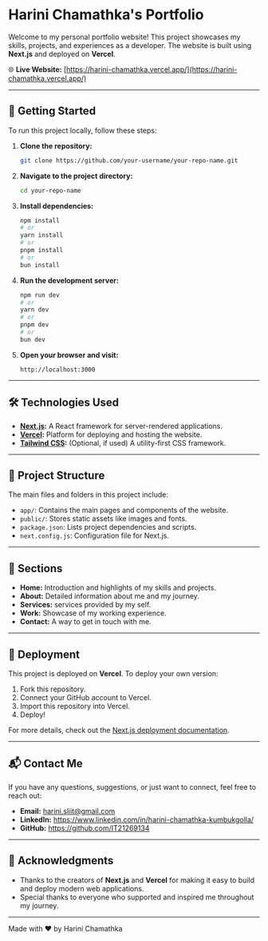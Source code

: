 
# Harini Chamathka's Portfolio

Welcome to my personal portfolio website! This project showcases my skills, projects, and experiences as a developer. The website is built using **Next.js** and deployed on **Vercel**.

🌐 **Live Website:** [https://harini-chamathka.vercel.app/](https://harini-chamathka.vercel.app/)

---

## 🚀 Getting Started

To run this project locally, follow these steps:

1. **Clone the repository:**
   ```bash
   git clone https://github.com/your-username/your-repo-name.git
   ```

2. **Navigate to the project directory:**
   ```bash
   cd your-repo-name
   ```

3. **Install dependencies:**
   ```bash
   npm install
   # or
   yarn install
   # or
   pnpm install
   # or
   bun install
   ```

4. **Run the development server:**
   ```bash
   npm run dev
   # or
   yarn dev
   # or
   pnpm dev
   # or
   bun dev
   ```

5. **Open your browser and visit:**
   ```
   http://localhost:3000
   ```

---

## 🛠️ Technologies Used

- **[Next.js](https://nextjs.org/):** A React framework for server-rendered applications.
- **[Vercel](https://vercel.com/):** Platform for deploying and hosting the website.
- **[Tailwind CSS](https://tailwindcss.com/):** (Optional, if used) A utility-first CSS framework.

---

## 📂 Project Structure

The main files and folders in this project include:

- `app/`: Contains the main pages and components of the website.
- `public/`: Stores static assets like images and fonts.
- `package.json`: Lists project dependencies and scripts.
- `next.config.js`: Configuration file for Next.js.

---

## 📄 Sections

- **Home:** Introduction and highlights of my skills and projects.
- **About:** Detailed information about me and my journey.
- **Services:** services provided by my self.
- **Work:** Showcase of my working experience.
- **Contact:** A way to get in touch with me.

---

## 🚀 Deployment

This project is deployed on **Vercel**. To deploy your own version:

1. Fork this repository.
2. Connect your GitHub account to Vercel.
3. Import this repository into Vercel.
4. Deploy!

For more details, check out the [Next.js deployment documentation](https://nextjs.org/docs/app/building-your-application/deploying).

---

## 📬 Contact Me

If you have any questions, suggestions, or just want to connect, feel free to reach out:

- **Email:** harini.sliit@gmail.com
- **LinkedIn:** https://www.linkedin.com/in/harini-chamathka-kumbukgolla/
- **GitHub:** https://github.com/IT21269134

---

## 🙏 Acknowledgments

- Thanks to the creators of **Next.js** and **Vercel** for making it easy to build and deploy modern web applications.
- Special thanks to everyone who supported and inspired me throughout my journey.

---

Made with ❤️ by Harini Chamathka

